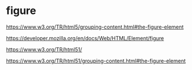 # figure  


https://www.w3.org/TR/html5/grouping-content.html#the-figure-element  


https://developer.mozilla.org/en/docs/Web/HTML/Element/figure  



https://www.w3.org/TR/html51/  


https://www.w3.org/TR/html51/grouping-content.html#the-figure-element  







